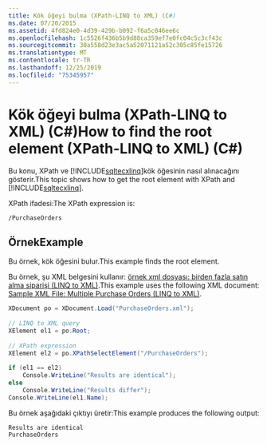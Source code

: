 ```yaml
---
title: Kök öğeyi bulma (XPath-LINQ to XML) (C#)
ms.date: 07/20/2015
ms.assetid: 4fd824e0-4d39-429b-b092-f6a5c046ee6c
ms.openlocfilehash: 1c5526f436b5b9d88ca359ef7e0fc04c5c3cf43c
ms.sourcegitcommit: 30a558d23e3ac5a52071121a52c305c85fe15726
ms.translationtype: MT
ms.contentlocale: tr-TR
ms.lasthandoff: 12/25/2019
ms.locfileid: "75345957"
---
```

# <a name="how-to-find-the-root-element-xpath-linq-to-xml-c"></a><span data-ttu-id="dd279-102">Kök öğeyi bulma (XPath-LINQ to XML) (C#)</span><span class="sxs-lookup"><span data-stu-id="dd279-102">How to find the root element (XPath-LINQ to XML) (C#)</span></span>
<span data-ttu-id="dd279-103">Bu konu, XPath ve [!INCLUDE[sqltecxlinq](~/includes/sqltecxlinq-md.md)]kök öğesinin nasıl alınacağını gösterir.</span><span class="sxs-lookup"><span data-stu-id="dd279-103">This topic shows how to get the root element with XPath and [!INCLUDE[sqltecxlinq](~/includes/sqltecxlinq-md.md)].</span></span>  
  
 <span data-ttu-id="dd279-104">XPath ifadesi:</span><span class="sxs-lookup"><span data-stu-id="dd279-104">The XPath expression is:</span></span>  
  
 `/PurchaseOrders`  
  
## <a name="example"></a><span data-ttu-id="dd279-105">Örnek</span><span class="sxs-lookup"><span data-stu-id="dd279-105">Example</span></span>  
 <span data-ttu-id="dd279-106">Bu örnek, kök öğesini bulur.</span><span class="sxs-lookup"><span data-stu-id="dd279-106">This example finds the root element.</span></span>  
  
 <span data-ttu-id="dd279-107">Bu örnek, şu XML belgesini kullanır: [örnek xml dosyası: birden fazla satın alma siparişi (LINQ to XML)](./sample-xml-file-multiple-purchase-orders-linq-to-xml.md).</span><span class="sxs-lookup"><span data-stu-id="dd279-107">This example uses the following XML document: [Sample XML File: Multiple Purchase Orders (LINQ to XML)](./sample-xml-file-multiple-purchase-orders-linq-to-xml.md).</span></span>  
  
```csharp  
XDocument po = XDocument.Load("PurchaseOrders.xml");  
  
// LINQ to XML query  
XElement el1 = po.Root;  
  
// XPath expression  
XElement el2 = po.XPathSelectElement("/PurchaseOrders");  
  
if (el1 == el2)  
    Console.WriteLine("Results are identical");  
else  
    Console.WriteLine("Results differ");  
Console.WriteLine(el1.Name);  
```  
  
 <span data-ttu-id="dd279-108">Bu örnek aşağıdaki çıktıyı üretir:</span><span class="sxs-lookup"><span data-stu-id="dd279-108">This example produces the following output:</span></span>  
  
```output  
Results are identical  
PurchaseOrders  
```  

